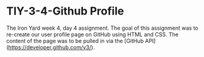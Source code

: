 # TIY-3-4-Github Profile

The Iron Yard week 4, day 4 assignment.  The goal of this assignment was to re-create our user profile page on GitHub using HTML and CSS. The content of the page was to be pulled in via the [GitHub API] (https://developer.github.com/v3/).